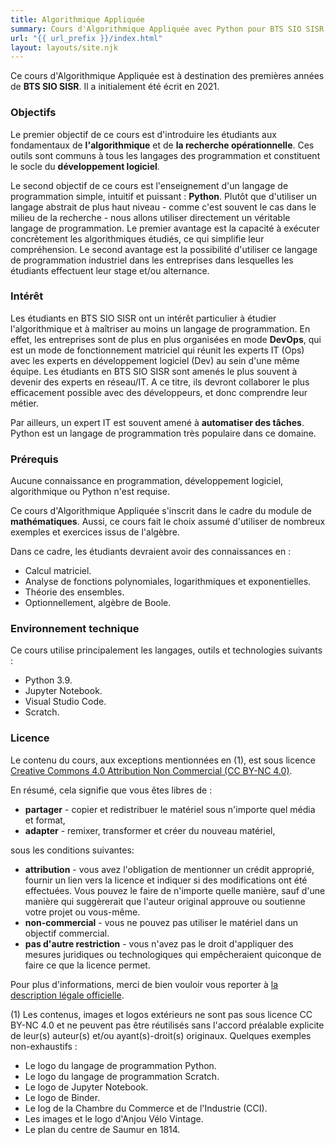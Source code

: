 ```yaml
---
title: Algorithmique Appliquée
summary: Cours d'Algorithmique Appliquée avec Python pour BTS SIO SISR.
url: "{{ url_prefix }}/index.html"
layout: layouts/site.njk
---
```


Ce cours d'Algorithmique Appliquée est à destination des premières années de **BTS SIO SISR**. Il a initialement été écrit en 2021.

### Objectifs

Le premier objectif de ce cours est d'introduire les étudiants aux fondamentaux de **l'algorithmique** et de **la recherche opérationnelle**. Ces outils sont communs à tous les langages des programmation et constituent le socle du **développement logiciel**.

Le second objectif de ce cours est l'enseignement d'un langage de programmation simple, intuitif et puissant : **Python**. Plutôt que d'utiliser un langage abstrait de plus haut niveau - comme c'est souvent le cas dans le milieu de la recherche - nous allons utiliser directement un véritable langage de programmation. Le premier avantage est la capacité à exécuter concrètement les algorithmiques étudiés, ce qui simplifie leur compréhension. Le second avantage est la possibilité d'utiliser ce langage de programmation industriel dans les entreprises dans lesquelles les étudiants effectuent leur stage et/ou alternance.

### Intérêt

Les étudiants en BTS SIO SISR ont un intérêt particulier à étudier l'algorithmique et à maîtriser au moins un langage de programmation. En effet, les entreprises sont de plus en plus organisées en mode **DevOps**, qui est un mode de fonctionnement matriciel qui réunit les experts IT (Ops) avec les experts en développement logiciel (Dev) au sein d'une même équipe. Les étudiants en BTS SIO SISR sont amenés le plus souvent à devenir des experts en réseau/IT. A ce titre, ils devront collaborer le plus efficacement possible avec des développeurs, et donc comprendre leur métier.

Par ailleurs, un expert IT est souvent amené à **automatiser des tâches**. Python est un langage de programmation très populaire dans ce domaine.

### Prérequis

Aucune connaissance en programmation, développement logiciel, algorithmique ou Python n'est requise.

Ce cours d'Algorithmique Appliquée s'inscrit dans le cadre du module de **mathématiques**. Aussi, ce cours fait le choix assumé d'utiliser de nombreux exemples et exercices issus de l'algèbre.

Dans ce cadre, les étudiants devraient avoir des connaissances en :
* Calcul matriciel.
* Analyse de fonctions polynomiales, logarithmiques et exponentielles.
* Théorie des ensembles.
* Optionnellement, algèbre de Boole.

### Environnement technique

Ce cours utilise principalement les langages, outils et technologies suivants :
* Python 3.9.
* Jupyter Notebook.
* Visual Studio Code.
* Scratch.

### Licence

Le contenu du cours, aux exceptions mentionnées en (1), est sous licence [Creative Commons 4.0 Attribution Non Commercial (CC BY-NC 4.0)](https://creativecommons.org/licenses/by-nc/4.0/).

En résumé, cela signifie que vous êtes libres de :
* **partager** - copier et redistribuer le matériel sous n'importe quel média et format,
* **adapter** - remixer, transformer et créer du nouveau matériel,

sous les conditions suivantes:
* **attribution** - vous avez l'obligation de mentionner un crédit approprié, fournir un lien vers la licence et indiquer si des modifications ont été effectuées. Vous pouvez le faire de n'importe quelle manière, sauf d'une manière qui suggèrerait que l'auteur original approuve ou soutienne votre projet ou vous-même.
* **non-commercial** - vous ne pouvez pas utiliser le matériel dans un objectif commercial.
* **pas d'autre restriction** - vous n'avez pas le droit d'appliquer des mesures juridiques ou technologiques qui empêcheraient quiconque de faire ce que la licence permet.

Pour plus d'informations, merci de bien vouloir vous reporter à [la description légale officielle](https://creativecommons.org/licenses/by-nc/4.0/legalcode).

(1) Les contenus, images et logos extérieurs ne sont pas sous licence CC BY-NC 4.0 et ne peuvent pas être réutilisés sans l'accord préalable explicite de leur(s) auteur(s) et/ou ayant(s)-droit(s) originaux.
Quelques exemples non-exhaustifs :
* Le logo du langage de programmation Python.
* Le logo du langage de programmation Scratch.
* Le logo de Jupyter Notebook.
* Le logo de Binder.
* Le log de la Chambre du Commerce et de l'Industrie (CCI).
* Les images et le logo d'Anjou Vélo Vintage.
* Le plan du centre de Saumur en 1814.